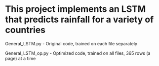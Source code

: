# This project implements an LSTM that predicts rainfall for a variety of countries

General_LSTM.py - Original code, trained on each file separately

General_LSTM_op.py - Optimized code, trained on all files, 365 rows (a page) at a time
